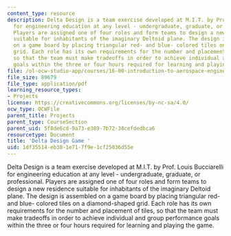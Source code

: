 ```yaml
---
content_type: resource
description: Delta Design is a team exercise developed at M.I.T. by Prof. Louis Bucciarelli
  for engineering education at any level - undergraduate, graduate, or professional.
  Players are assigned one of four roles and form teams to design a new residence
  suitable for inhabitants of the imaginary Deltoid plane. The design is assembled
  on a game board by placing triangular red- and blue- colored tiles on a diamond-shaped
  grid. Each role has its own requirements for the number and placement of tiles,
  so that the team must make tradeoffs in order to achieve individual and group performance
  goals within the three or four hours required for learning and playing the game.
file: /ol-ocw-studio-app/courses/16-00-introduction-to-aerospace-engineering-and-design-spring-2003/1df35514eb381e717f9e1cf25036d55e_intro.pdf
file_size: 89679
file_type: application/pdf
learning_resource_types:
- Projects
license: https://creativecommons.org/licenses/by-nc-sa/4.0/
ocw_type: OCWFile
parent_title: Projects
parent_type: CourseSection
parent_uid: 5f8de6cd-9a73-e389-7b72-38cefdedbca6
resourcetype: Document
title: 'Delta Design Game '
uid: 1df35514-eb38-1e71-7f9e-1cf25036d55e
---
```

Delta Design is a team exercise developed at M.I.T. by Prof. Louis Bucciarelli for engineering education at any level - undergraduate, graduate, or professional. Players are assigned one of four roles and form teams to design a new residence suitable for inhabitants of the imaginary Deltoid plane. The design is assembled on a game board by placing triangular red- and blue- colored tiles on a diamond-shaped grid. Each role has its own requirements for the number and placement of tiles, so that the team must make tradeoffs in order to achieve individual and group performance goals within the three or four hours required for learning and playing the game.